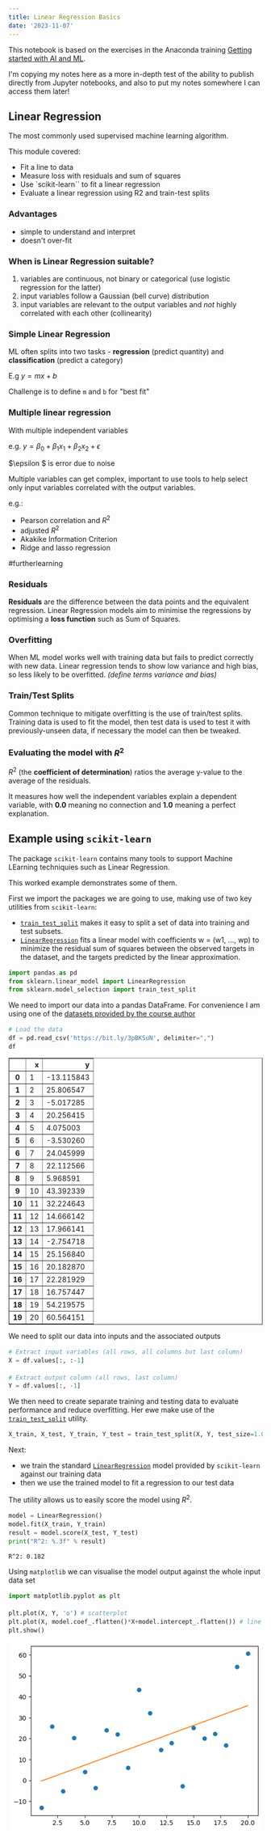 ```yaml
---
title: Linear Regression Basics
date: '2023-11-07'
---
```



This notebook is based on the exercises in the Anaconda training [Getting started with AI and ML](https://learning.anaconda.cloud/getting-started-with-ai-ml).

I'm copying my notes here as a more in-depth test of the ability to publish directly from Jupyter notebooks, and also to put my notes somewhere I can access them later!

##  Linear Regression

The most commonly used supervised machine learning algorithm. 

This module covered: 

- Fit a line to data
- Measure loss with residuals and sum of squares
- Use `scikit-learn`` to fit a linear regression
- Evaluate a linear regression using R2 and train-test splits 

### Advantages

- simple to understand and interpret 
- doesn't over-fit

### When is Linear Regression suitable?

1. variables are continuous, not binary or categorical (use logistic regression for the latter)
2. input variables follow a Gaussian (bell curve) distribution
3. input variables are relevant to the output variables and _not_ highly correlated with each other (collinearity)

### Simple Linear Regression

ML often splits into two tasks - **regression** (predict quantity) and **classification** (predict a category)

E.g $y = mx+b$

Challenge is to define `m` and `b` for "best fit"

### Multiple linear regression

With multiple independent variables

e.g. $y = \beta_0 + \beta_1x_1 + \beta_2x_2 + \epsilon$

$\epsilon $ is error due to noise

Multiple variables can get complex, important to use tools to help select only input variables correlated with the output variables.

e.g.:

- Pearson correlation and $R^2$
- adjusted $R^2$
- Akakike Information Criterion
- Ridge and lasso regression

#furtherlearning

### Residuals

**Residuals** are the difference between the data points and the equivalent regression. Linear Regression models aim to minimise the regressions by optimising a **loss function** such as Sum of Squares.  

### Overfitting

When ML model works well with training data but fails to predict correctly with  new data. Linear regression tends to show low variance and high bias, so less likely to be overfitted. *(define terms variance and bias)*

### Train/Test Splits

Common technique to mitigate overfitting is the use of train/test splits. Training data is used to fit the model, then test data is used to test it with previously-unseen data, if necessary the model can then be tweaked.

### Evaluating the model with $R^2$

$R^2$ (the **coefficient of determination**) ratios the average y-value to the average of the residuals. 

It measures how well the independent variables explain a dependent variable, with **0.0** meaning no connection and **1.0** meaning a perfect explanation.

## Example using `scikit-learn`

The package `scikit-learn` contains many tools to support Machine LEarning techniquies such as Linear Regression.

This worked example demonstrates some of them.

First we import the packages we are going to use, making use of two key utilities from `scikit-learn`:

- [`train_test_split`](https://scikit-learn.org/stable/modules/generated/sklearn.model_selection.train_test_split.html) makes it easy to split a set of data into training and test subsets.
- [`LinearRegression`](https://scikit-learn.org/stable/modules/generated/sklearn.linear_model.LinearRegression.html#sklearn.linear_model.LinearRegression) fits a linear model with coefficients w = (w1, …, wp) to minimize the residual sum of squares between the observed targets in the dataset, and the targets predicted by the linear approximation.

```python
import pandas as pd
from sklearn.linear_model import LinearRegression
from sklearn.model_selection import train_test_split
```

We need to import our data into a pandas DataFrame. For convenience I am using one of the [datasets provided by the course author](https://github.com/thomasnield/machine-learning-demo-data/)

```python
# Load the data
df = pd.read_csv('https://bit.ly/3pBKSuN', delimiter=",")
df
```

<div>
<style scoped>
    .dataframe tbody tr th:only-of-type {
        vertical-align: middle;
    }

    .dataframe tbody tr th {
        vertical-align: top;
    }

    .dataframe thead th {
        text-align: right;
    }
</style>
<table border="1" class="dataframe">
  <thead>
    <tr style="text-align: right;">
      <th></th>
      <th>x</th>
      <th>y</th>
    </tr>
  </thead>
  <tbody>
    <tr>
      <th>0</th>
      <td>1</td>
      <td>-13.115843</td>
    </tr>
    <tr>
      <th>1</th>
      <td>2</td>
      <td>25.806547</td>
    </tr>
    <tr>
      <th>2</th>
      <td>3</td>
      <td>-5.017285</td>
    </tr>
    <tr>
      <th>3</th>
      <td>4</td>
      <td>20.256415</td>
    </tr>
    <tr>
      <th>4</th>
      <td>5</td>
      <td>4.075003</td>
    </tr>
    <tr>
      <th>5</th>
      <td>6</td>
      <td>-3.530260</td>
    </tr>
    <tr>
      <th>6</th>
      <td>7</td>
      <td>24.045999</td>
    </tr>
    <tr>
      <th>7</th>
      <td>8</td>
      <td>22.112566</td>
    </tr>
    <tr>
      <th>8</th>
      <td>9</td>
      <td>5.968591</td>
    </tr>
    <tr>
      <th>9</th>
      <td>10</td>
      <td>43.392339</td>
    </tr>
    <tr>
      <th>10</th>
      <td>11</td>
      <td>32.224643</td>
    </tr>
    <tr>
      <th>11</th>
      <td>12</td>
      <td>14.666142</td>
    </tr>
    <tr>
      <th>12</th>
      <td>13</td>
      <td>17.966141</td>
    </tr>
    <tr>
      <th>13</th>
      <td>14</td>
      <td>-2.754718</td>
    </tr>
    <tr>
      <th>14</th>
      <td>15</td>
      <td>25.156840</td>
    </tr>
    <tr>
      <th>15</th>
      <td>16</td>
      <td>20.182870</td>
    </tr>
    <tr>
      <th>16</th>
      <td>17</td>
      <td>22.281929</td>
    </tr>
    <tr>
      <th>17</th>
      <td>18</td>
      <td>16.757447</td>
    </tr>
    <tr>
      <th>18</th>
      <td>19</td>
      <td>54.219575</td>
    </tr>
    <tr>
      <th>19</th>
      <td>20</td>
      <td>60.564151</td>
    </tr>
  </tbody>
</table>
</div>

We need to split our data into inputs and the associated outputs

```python
# Extract input variables (all rows, all columns but last column)
X = df.values[:, :-1]

# Extract output column (all rows, last column)
Y = df.values[:, -1]
```

We then need to create separate training and testing data to evaluate performance and reduce overfitting.
Her ewe make use of the [`train_test_split`](https://scikit-learn.org/stable/modules/generated/sklearn.model_selection.train_test_split.html) utility.

```python
X_train, X_test, Y_train, Y_test = train_test_split(X, Y, test_size=1.0/3.0, random_state=10)
```

Next:
- we train the standard [`LinearRegression`](https://scikit-learn.org/stable/modules/generated/sklearn.linear_model.LinearRegression.html#sklearn.linear_model.LinearRegression) model provided by `scikit-learn` against our training data
- then we use the trained model to fit a regression to our test data

The utility allows us to easily score the model using $R^2$.

```python
model = LinearRegression()
model.fit(X_train, Y_train)
result = model.score(X_test, Y_test)
print("R^2: %.3f" % result)
```

    R^2: 0.182

Using `matplotlib` we can visualise the model output against the whole input data set

```python
import matplotlib.pyplot as plt

plt.plot(X, Y, 'o') # scatterplot
plt.plot(X, model.coef_.flatten()*X+model.intercept_.flatten()) # line
plt.show()
```

    
![png](output_14_0.png)
    

